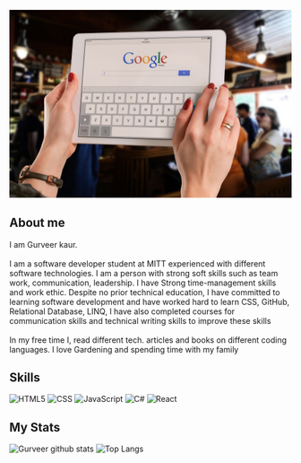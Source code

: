 ![plot](./assets/img/bar-gbece74500_1280.jpg) 


## About me

I am Gurveer kaur.
\
\
I am a software developer student at MITT experienced with different
software technologies. I am a person with strong soft skills such as team
work, communication, leadership. I have Strong time-management skills
and work ethic. Despite no prior technical education, I have committed to
learning software development and have worked hard to learn CSS, GitHub, Relational Database, LINQ, I have also completed courses
for communication skills and technical writing skills to improve these skills
\
\
In my free time I, read different tech. articles and books on different coding languages. I love Gardening and spending time with my family



## Skills
![HTML5](https://img.shields.io/badge/html5-%23E34F26.svg?style=for-the-badge&logo=html5&logoColor=white)
![CSS](https://img.shields.io/badge/css3-%231572B6.svg?style=for-the-badge&logo=css3&logoColor=white)
![JavaScript](https://img.shields.io/badge/javascript-%23323330.svg?style=for-the-badge&logo=javascript&logoColor=%23F7DF1E)
![C#](https://img.shields.io/badge/-C-B7178C?logo=C-sharp&style=plastic&logoColor=white&logoWidth=30")
![React](https://img.shields.io/badge/-ReactJs-61DAFB?logo=react&logoColor=white&style=for-the-badge&logoWidth=30&logoHeight=50)


## My Stats
![Gurveer github stats](https://github-readme-stats.vercel.app/api?username=GurveerKaur1&show_icons=true&hide_border=true)
![Top Langs](https://github-readme-stats.vercel.app/api/top-langs/?username=GurveerKaur1&show_icons=true&hide_border=true)

